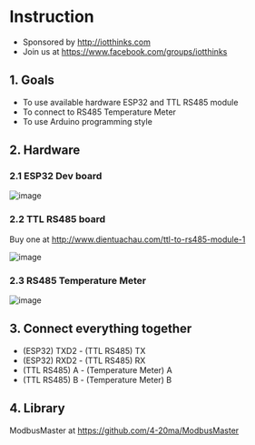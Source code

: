 # Instruction
* Sponsored by http://iotthinks.com
* Join us at https://www.facebook.com/groups/iotthinks

## 1. Goals
* To use available hardware ESP32 and TTL RS485 module
* To connect to RS485 Temperature Meter
* To use Arduino programming style

## 2. Hardware
### 2.1 ESP32 Dev board
![image](https://user-images.githubusercontent.com/29994971/58236140-6d960900-7d6c-11e9-932f-4aece644083d.png)

### 2.2 TTL RS485 board
Buy one at http://www.dientuachau.com/ttl-to-rs485-module-1

![image](https://user-images.githubusercontent.com/29994971/58235482-193e5980-7d6b-11e9-8d8d-83ddc1183a3b.png)

### 2.3 RS485 Temperature Meter
![image](https://user-images.githubusercontent.com/29994971/58235754-9ff33680-7d6b-11e9-841d-b725c81ccc00.png)

## 3. Connect everything together
* (ESP32) TXD2 - (TTL RS485) TX
* (ESP32) RXD2 - (TTL RS485) RX
* (TTL RS485) A - (Temperature Meter) A
* (TTL RS485) B - (Temperature Meter) B

## 4. Library
ModbusMaster at https://github.com/4-20ma/ModbusMaster
